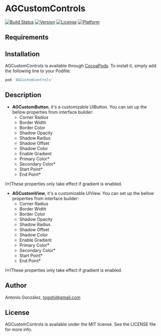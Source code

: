 # AGCustomControls

[![Build Status](https://travis-ci.com/ToGohi/AGCustomControls.svg?branch=master)](https://travis-ci.com/ToGohi/AGCustomControls)
[![Version](https://img.shields.io/cocoapods/v/AGCustomControls.svg?style=flat)](https://cocoapods.org/pods/AGCustomControls)
[![License](https://img.shields.io/cocoapods/l/AGCustomControls.svg?style=flat)](https://cocoapods.org/pods/AGCustomControls)
[![Platform](https://img.shields.io/cocoapods/p/AGCustomControls.svg?style=flat)](https://cocoapods.org/pods/AGCustomControls)

## Requirements

## Installation

AGCustomControls is available through [CocoaPods](https://cocoapods.org). To install
it, simply add the following line to your Podfile:

```ruby
pod 'AGCustomControls'
```

## Description

* **AGCustomButton**, it's a customizable UIButton. You can set up the bellow properties from interface builder:
	* Corner Radius
	* Border Width
	* Border Color
	* Shadow Opacity
	* Shadow Radius
	* Shadow Offset
	* Shadow Color
	* Enable Gradient
	* Primary Color*
	* Secondary Color*
	* Start Point*
	* End Point*

(*)These properties only take effect if gradient is enabled.

* **AGCustomView**, it's a customizable UIView. You can set up the bellow properties from interface builder:
	* Corner Radius
	* Border Width
	* Border Color
	* Shadow Opacity
	* Shadow Radius
	* Shadow Offset
	* Shadow Color
	* Enable Gradient
	* Primary Color*
	* Secondary Color*
	* Start Point*
	* End Point*

(*)These properties only take effect if gradient is enabled.


## Author

Antonio González, togohi@gmail.com

## License

AGCustomControls is available under the MIT license. See the LICENSE file for more info.
